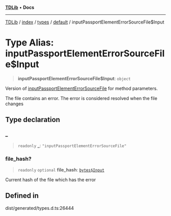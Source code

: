 [**TDLib**](../../../../../../README.md) • **Docs**

***

[TDLib](../../../../../../modules.md) / [index](../../../../../README.md) / [types](../../../README.md) / [default](../README.md) / inputPassportElementErrorSourceFile$Input

# Type Alias: inputPassportElementErrorSourceFile$Input

> **inputPassportElementErrorSourceFile$Input**: `object`

Version of [inputPassportElementErrorSourceFile](inputPassportElementErrorSourceFile.md) for method parameters.

The file contains an error. The error is considered resolved when the file changes

## Type declaration

### \_

> `readonly` **\_**: `"inputPassportElementErrorSourceFile"`

### file\_hash?

> `readonly` `optional` **file\_hash**: [`bytes$Input`](bytes$Input.md)

Current hash of the file which has the error

## Defined in

dist/generated/types.d.ts:26444
